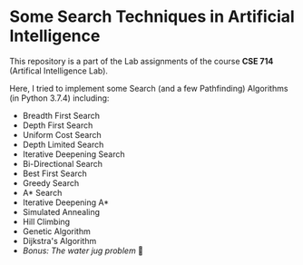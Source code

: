 
# Some Search Techniques in Artificial Intelligence

This repository is a part of the Lab assignments of the course **CSE 714** (Artifical Intelligence Lab).

Here, I tried to implement some Search (and a few Pathfinding) Algorithms (in Python 3.7.4) including:

- Breadth First Search
- Depth First Search
- Uniform Cost Search
- Depth Limited Search
- Iterative Deepening Search
- Bi-Directional Search
- Best First Search
- Greedy Search
- A* Search
- Iterative Deepening A*
- Simulated Annealing
- Hill Climbing
- Genetic Algorithm
- Dijkstra's Algorithm
- _Bonus: The water jug problem_ 🤩
